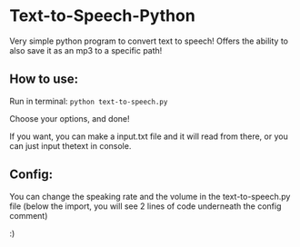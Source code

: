 # Text-to-Speech-Python
Very simple python program to convert text to speech! Offers the ability to also save it as an mp3 to a specific path!

## How to use:

Run in terminal:
`python text-to-speech.py`

Choose your options, and done!

If you want, you can make a input.txt file and it will read from there, or you can just input thetext in console.

## Config:

You can change the speaking rate and the volume in the text-to-speech.py file (below the import, you will see 2 lines of code underneath the config comment)

:)
